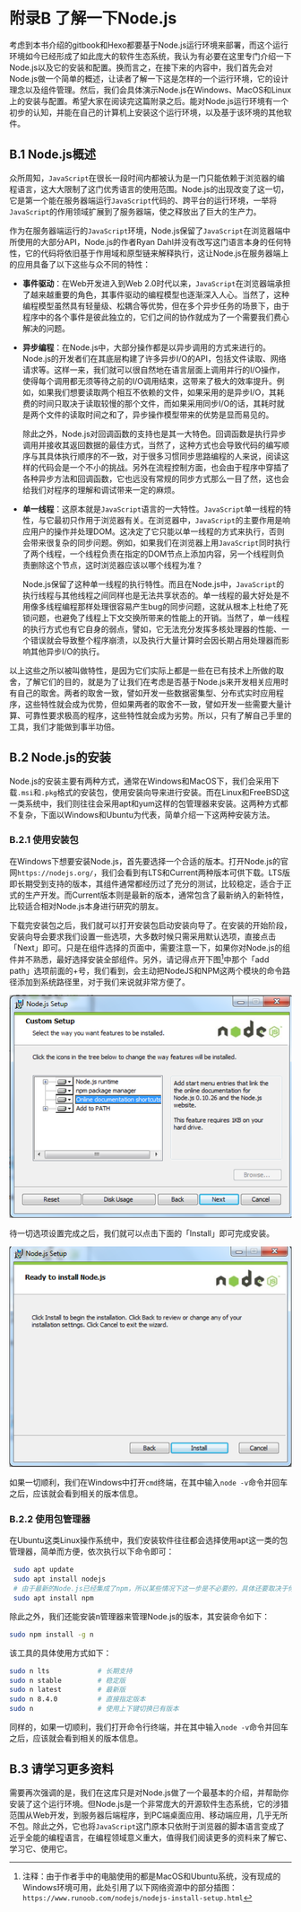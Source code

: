 # 附录B 了解一下Node.js

考虑到本书介绍的gitbook和Hexo都要基于Node.js运行环境来部署，而这个运行环境如今已经形成了如此庞大的软件生态系统，我认为有必要在这里专门介绍一下Node.js以及它的安装和配置。换而言之，在接下来的内容中，我们首先会对Node.js做一个简单的概述，让读者了解一下这是怎样的一个运行环境，它的设计理念以及组件管理。然后，我们会具体演示Node.js在Windows、MacOS和Linux上的安装与配置。希望大家在阅读完这篇附录之后。能对Node.js运行环境有一个初步的认知，并能在自己的计算机上安装这个运行环境，以及基于该环境的其他软件。

## B.1 Node.js概述

众所周知，`JavaScript`在很长一段时间内都被认为是一门只能依赖于浏览器的编程语言，这大大限制了这门优秀语言的使用范围。Node.js的出现改变了这一切，它是第一个能在服务器端运行`JavaScript`代码的、跨平台的运行环境，一举将`JavaScript`的作用领域扩展到了服务器端，使之释放出了巨大的生产力。

作为在服务器端运行的`JavaScript`环境，Node.js保留了`JavaScript`在浏览器端中所使用的大部分API，Node.js的作者Ryan Dahl并没有改写这门语言本身的任何特性，它的代码将依旧基于作用域和原型链来解释执行，这让Node.js在服务器端上的应用具备了以下这些与众不同的特性：

- **事件驱动**：在Web开发进入到Web 2.0时代以来，`JavaScript`在浏览器端承担了越来越重要的角色，其事件驱动的编程模型也逐渐深入人心。当然了，这种编程模型虽然具有轻量级、松耦合等优势，但在多个异步任务的场景下，由于程序中的各个事件是彼此独立的，它们之间的协作就成为了一个需要我们费心解决的问题。

- **异步编程**：在Node.js中，大部分操作都是以异步调用的方式来进行的。Node.js的开发者们在其底层构建了许多异步I/O的API，包括文件读取、网络请求等。这样一来，我们就可以很自然地在语言层面上调用并行的I/O操作，使得每个调用都无须等待之前的I/O调用结束，这带来了极大的效率提升。例如，如果我们想要读取两个相互不依赖的文件，如果采用的是异步I/O，其耗费的时间只取决于读取较慢的那个文件，而如果采用同步I/O的话，其耗时就是两个文件的读取时间之和了，异步操作模型带来的优势是显而易见的。

  除此之外，Node.js对回调函数的支持也是其一大特色。回调函数是执行异步调用并接收其返回数据的最佳方式，当然了，这种方式也会导致代码的编写顺序与其具体执行顺序的不一致，对于很多习惯同步思路编程的人来说，阅读这样的代码会是一个不小的挑战。另外在流程控制方面，也会由于程序中穿插了各种异步方法和回调函数，它也远没有常规的同步方式那么一目了然，这也会给我们对程序的理解和调试带来一定的麻烦。

- **单一线程**：这原本就是`JavaScript`语言的一大特性。`JavaScript`单一线程的特性，与它最初只作用于浏览器有关。在浏览器中，`JavaScript`的主要作用是响应用户的操作并处理DOM。这决定了它只能以单一线程的方式来执行，否则会带来很复杂的同步问题。例如，如果我们在浏览器上用`JavaScript`同时执行了两个线程，一个线程负责在指定的DOM节点上添加内容，另一个线程则负责删除这个节点，这时浏览器应该以哪个线程为准？
  
  Node.js保留了这种单一线程的执行特性。而且在Node.js中，`JavaScript`的执行线程与其他线程之间同样也是无法共享状态的。单一线程的最大好处是不用像多线程编程那样处理很容易产生bug的同步问题，这就从根本上杜绝了死锁问题，也避免了线程上下文交换所带来的性能上的开销。当然了，单一线程的执行方式也有它自身的弱点，譬如，它无法充分发挥多核处理器的性能、一个错误就会导致整个程序崩溃，以及执行大量计算时会因长期占用处理器而影响其他异步I/O的执行。

以上这些之所以被叫做特性，是因为它们实际上都是一些在已有技术上所做的取舍，了解它们的目的，就是为了让我们在考虑是否基于Node.js来开发相关应用时有自己的取舍。两者的取舍一致，譬如开发一些数据密集型、分布式实时应用程序，这些特性就会成为优势，但如果两者的取舍不一致，譬如开发一些需要大量计算、可靠性要求极高的程序，这些特性就会成为劣势。所以，只有了解自己手里的工具，我们才能做到事半功倍。

## B.2 Node.js的安装

Node.js的安装主要有两种方式，通常在Windows和MacOS下，我们会采用下载`.msi`和`.pkg`格式的安装包，使用安装向导来进行安装。而在Linux和FreeBSD这一类系统中，我们则往往会采用apt和yum这样的包管理器来安装。这两种方式都不复杂，下面以Windows和Ubuntu为代表，简单介绍一下这两种安装方法。

### B.2.1 使用安装包

在Windows下想要安装Node.js，首先要选择一个合适的版本。打开Node.js的官网`https://nodejs.org/`，我们会看到有LTS和Current两种版本可供下载。LTS版即长期受到支持的版本，其组件通常都经历过了充分的测试，比较稳定，适合于正式的生产开发。而Current版本则是最新的版本，通常包含了最新纳入的新特性，比较适合相对Node.js本身进行研究的朋友。

下载完安装包之后，我们就可以打开安装包启动安装向导了。在安装的开始阶段，安装向导会要求我们设置一些选项，大多数时候只需采用默认选项，直接点击「Next」即可。只是在组件选择的页面中，需要注意一下，如果你对Node.js的组件并不熟悉，最好选择安装全部组件。另外，请记得点开下图[^1]中那个「add path」选项前面的+号，我们看到，会主动把NodeJS和NPM这两个模块的命令路径添加到系统路径里，对于我们来说就非常方便了。

![选择组件页面](img/AB-1.png)

待一切选项设置完成之后，我们就可以点击下面的「Install」即可完成安装。

![完成安装](img/AB-2.png)

如果一切顺利，我们在Windows中打开`cmd`终端，在其中输入`node -v`命令并回车之后，应该就会看到相关的版本信息。

### B.2.2 使用包管理器

在Ubuntu这类Linux操作系统中，我们安装软件往往都会选择使用apt这一类的包管理器，简单而方便，依次执行以下命令即可：

```bash
 sudo apt update
 sudo apt install nodejs
 # 由于最新的Node.js已经集成了npm，所以某些情况下这一步是不必要的，具体还要取决于你使用的软件仓库。
 sudo apt install npm
```

除此之外，我们还能安装n管理器来管理Node.js的版本，其安装命令如下：

```bash
sudo npm install -g n
```

该工具的具体使用方式如下：

```bash
sudo n lts            # 长期支持
sudo n stable         # 稳定版
sudo n latest         # 最新版
sudo n 8.4.0          # 直接指定版本
sudo n                # 使用上下键切换已有版本
```

同样的，如果一切顺利，我们打开命令行终端，并在其中输入`node -v`命令并回车之后，应该就会看到相关的版本信息。

## B.3 请学习更多资料

需要再次强调的是，我们在这库只是对Node.js做了一个最基本的介绍，并帮助你安装了这个运行环境。但Node.js是一个非常庞大的开源软件生态系统，它的涉猎范围从Web开发，到服务器后端程序，到PC端桌面应用、移动端应用，几乎无所不包。除此之外，它也将`JavaScript`这门原本只依附于浏览器的脚本语言变成了近乎全能的编程语言，在编程领域意义重大，值得我们阅读更多的资料来了解它、学习它、使用它。

<!--以下是注释区-->

[^1]:注释：由于作者手中的电脑使用的都是MacOS和Ubuntu系统，没有现成的Windows环境可用，此处引用了以下网络资源中的部分插图：`https://www.runoob.com/nodejs/nodejs-install-setup.html`